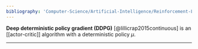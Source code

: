 ```yaml
---
bibliography: 'Computer-Science/Artificial-Intelligence/Reinforcement-Learning/papers.bib'
---
```


**Deep deterministic policy gradient (DDPG)** [@lillicrap2015continuous] is an [[actor-critic]] algorithm with a deterministic policy $\mu$.


---
